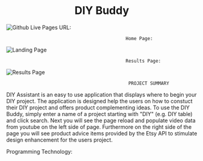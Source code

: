 <h1 align="center">DIY Buddy </h1> 

![Github Live Pages URL:](https://tchang46343.github.io/DIY-Buddy/)



                                                Home Page:
![Landing Page](https://user-images.githubusercontent.com/49312530/61187153-1f420f80-a623-11e9-8a84-5f4af62a1db9.png)

                                                Results Page:
![Results Page](https://user-images.githubusercontent.com/49312530/61187152-1f420f80-a623-11e9-8301-502a99f13580.png)

                                                 PROJECT SUMMARY
DIY Assistant is an easy to use application that displays where to begin your DIY project. The application is designed help the users on how to constuct their DIY project and offers product complementing ideas. To use the DIY Buddy, simply enter a name of a project starting with "DIY" (e.g. DIY table) and click search. Next you will see the page reload and populate video data from youtube on the left side of page. Furthermore on the right side of the page you will see product advice items provided by the Etsy API to stimulate design enhancement for the users project. 

Programming Technology:
